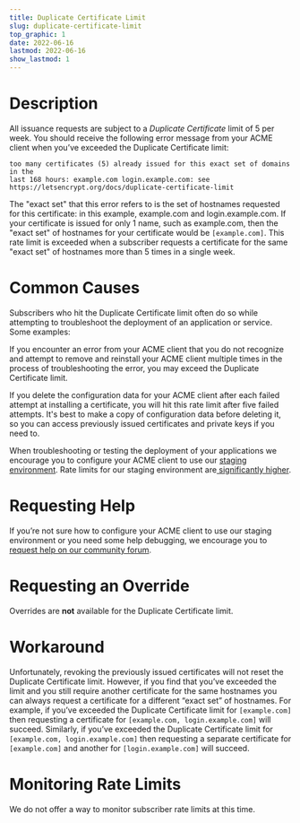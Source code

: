 ```yaml
---
title: Duplicate Certificate Limit
slug: duplicate-certificate-limit
top_graphic: 1
date: 2022-06-16
lastmod: 2022-06-16
show_lastmod: 1
---
```



# Description
All issuance requests are subject to a *Duplicate Certificate* limit of 5 per
week. You should receive the following error message from your ACME client when
you’ve exceeded the Duplicate Certificate limit:
```
too many certificates (5) already issued for this exact set of domains in the
last 168 hours: example.com login.example.com: see
https://letsencrypt.org/docs/duplicate-certificate-limit
```
The "exact set" that this error refers to is the set of hostnames requested for
this certificate: in this example, example.com and login.example.com. If your
certificate is issued for only 1 name, such as example.com, then the "exact set"
of hostnames for your certificate would be `[example.com]`. This rate limit is
exceeded when a subscriber requests a certificate for the same "exact set" of
hostnames more than 5 times in a single week.

# Common Causes

Subscribers who hit the Duplicate Certificate limit often do so while attempting
to troubleshoot the deployment of an application or service. Some examples:

If you encounter an error from your ACME client that you do not recognize and
attempt to remove and reinstall your ACME client multiple times in the process
of troubleshooting the error, you may exceed the Duplicate Certificate limit.

If you delete the configuration data for your ACME client after each failed
attempt at installing a certificate, you will hit this rate limit after five
failed attempts. It's best to make a copy of configuration data before deleting
it, so you can access previously issued certificates and private keys if you
need to.

When troubleshooting or testing the deployment of your applications we encourage
you to configure your ACME client to use our [staging
environment](/docs/staging-environment/). Rate limits for
our staging environment are[ significantly
higher](/docs/staging-environment/#rate-limits).

# Requesting Help

If you’re not sure how to configure your ACME client to use our staging
environment or you need some help debugging, we encourage you to [request help
on our community forum](https://community.letsencrypt.org/c/help/13).

# Requesting an Override

Overrides are **not** available for the Duplicate Certificate limit.

# Workaround

Unfortunately, revoking the previously issued certificates will not reset the
Duplicate Certificate limit. However, if you find that you’ve exceeded the limit
and you still require another certificate for the same hostnames you can always
request a certificate for a different “exact set” of hostnames. For example, if
you’ve exceeded the Duplicate Certificate limit for `[example.com]` then
requesting a certificate for `[example.com, login.example.com]` will succeed.
Similarly, if you’ve exceeded the Duplicate Certificate limit for `[example.com,
login.example.com]` then requesting a separate certificate for `[example.com]` and
another for `[login.example.com]` will succeed.

# Monitoring Rate Limits

We do not offer a way to monitor subscriber rate limits at this time.
